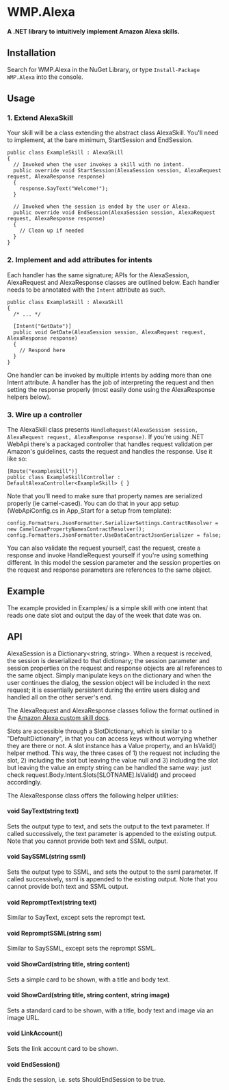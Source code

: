 # WMP.Alexa
#### A .NET library to intuitively implement Amazon Alexa skills.

## Installation

Search for WMP.Alexa in the NuGet Library, or type `Install-Package WMP.Alexa` into the console.

## Usage

### 1. Extend AlexaSkill

Your skill will be a class extending the abstract class AlexaSkill. You'll need to implement, at the bare minimum, StartSession and EndSession.

    public class ExampleSkill : AlexaSkill
    {
      // Invoked when the user invokes a skill with no intent.
      public override void StartSession(AlexaSession session, AlexaRequest request, AlexaResponse response)
      {
        response.SayText("Welcome!");
      }

      // Invoked when the session is ended by the user or Alexa.
      public override void EndSession(AlexaSession session, AlexaRequest request, AlexaResponse response)
      {
        // Clean up if needed
      }
    }
    
### 2. Implement and add attributes for intents

Each handler has the same signature; APIs for the AlexaSession, AlexaRequest and AlexaResponse classes are outlined below. Each handler needs to be annotated with the `Intent` attribute as such.

    public class ExampleSkill : AlexaSkill
    {
      /* ... */

      [Intent("GetDate")]
      public void GetDate(AlexaSession session, AlexaRequest request, AlexaResponse response)
      {
        // Respond here
      } 
    }

One handler can be invoked by multiple intents by adding more than one Intent attribute. A handler has the job of interpreting the request and then setting the response properly (most easily done using the AlexaResponse helpers below).

### 3. Wire up a controller

The AlexaSkill class presents `HandleRequest(AlexaSession session, AlexaRequest request, AlexaResponse response)`. If you're using .NET WebApi there's a packaged controller that handles request validation per Amazon's guidelines, casts the request and handles the response. Use it like so:

    [Route("exampleskill")]
    public class ExampleSkillController : DefaultAlexaController<ExampleSkill> { }
 
 Note that you'll need to make sure that property names are serialized properly (ie camel-cased). You can do that in your app setup (WebApiConfig.cs in App_Start for a setup from template):
 
    config.Formatters.JsonFormatter.SerializerSettings.ContractResolver = new CamelCasePropertyNamesContractResolver();
    config.Formatters.JsonFormatter.UseDataContractJsonSerializer = false;
 
You can also validate the request yourself, cast the request, create a response and invoke HandleRequest yourself if you're using something different. In this model the session parameter and the session properties on the request and response parameters are references to the same object.

## Example

The example provided in Examples/ is a simple skill with one intent that reads one date slot and output the day of the week that date was on.

## API

AlexaSession is a Dictionary<string, string>. When a request is received, the session is deserialized to that dictionary; the session parameter and session properties on the request and response objects are all references to the same object. Simply manipulate keys on the dictionary and when the user continues the dialog, the session object will be included in the next request; it is essentially persistent during the entire users dialog and handled all on the other server's end.

The AlexaRequest and AlexaResponse classes follow the format outlined in the [Amazon Alexa custom skill docs](https://developer.amazon.com/public/solutions/alexa/alexa-skills-kit/docs/alexa-skills-kit-interface-reference).

Slots are accessible through a SlotDictionary, which is similar to a "DefaultDictionary", in that you can access keys without worrying whether they are there or not. A slot instance has a Value property, and an IsValid() helper method. This way, the three cases of 1) the request not including the slot, 2) including the slot but leaving the value null and 3) including the slot but leaving the value an empty string can be handled the same way: just check request.Body.Intent.Slots[SLOTNAME].IsValid() and proceed accordingly.

The AlexaResponse class offers the following helper utilities:

#### void SayText(string text)

Sets the output type to text, and sets the output to the text parameter. If called successively, the text parameter is appended to the existing output. Note that you cannot provide both text and SSML output.

#### void SaySSML(string ssml)

Sets the output type to SSML, and sets the output to the ssml parameter. If called successively, ssml is appended to the existing output. Note that you cannot provide both text and SSML output.

#### void RepromptText(string text)

Similar to SayText, except sets the reprompt text.

#### void RepromptSSML(string ssm)

Similar to SaySSML, except sets the reprompt SSML.

#### void ShowCard(string title, string content)

Sets a simple card to be shown, with a title and body text.

#### void ShowCard(string title, string content, string image)

Sets a standard card to be shown, with a title, body text and image via an image URL.

#### void LinkAccount()

Sets the link account card to be shown.

#### void EndSession()

Ends the session, i.e. sets ShouldEndSession to be true.
